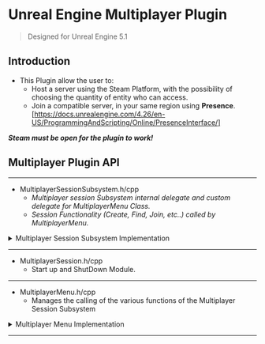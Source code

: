 # Unreal Engine Multiplayer Plugin
> Designed for Unreal Engine 5.1

## Introduction
- This Plugin allow the user to:
    - Host a server using the Steam Platform, with the possibility of choosing the quantity of entity who can access.
    - Join a compatible server, in your same region using **Presence**. [https://docs.unrealengine.com/4.26/en-US/ProgrammingAndScripting/Online/PresenceInterface/]
    
***Steam must be open for the plugin to work!*** 

## Multiplayer Plugin API

--------------------------------------
  - MultiplayerSessionSubsystem.h/cpp
    - *Multiplayer session Subsystem internal delegate and custom delegate for MultiplayerMenu Class.*
    - *Session Functionality (Create, Find, Join, etc..) called by MultiplayerMenu.*
    
<details><summary>  Multiplayer Session Subsystem Implementation </summary><blockquote>
	
## Multiplayer Session Subsystem
```C++
UCLASS()
class MULTIPLAYERSESSION_API UMultiplayerSessionSubsystem : public UGameInstanceSubsystem
```
<details><summary>  Include </summary><blockquote>

### Include
```C++
//.h inclue
#include "CoreMinimal.h"
#include "Subsystems/GameInstanceSubsystem.h"
#include "Interfaces/OnlineSessionInterface.h"
#include "MultiplayerSessionSubsystem.generated.h"

//.cpp include
#include "MultiplayerSessionSubsystem.h"
#include "OnlineSubsystem.h"
#include "OnlineSessionSettings.h"
```

</blockquote></details>
<details><summary>  Constructor </summary><blockquote>


### Constructor
```C++
UMultiplayerSessionSubsystem::UMultiplayerSessionSubsystem() :
	CreateSessionCompleteDelegate(FOnCreateSessionCompleteDelegate::CreateUObject(this, &UMultiplayerSessionSubsystem::OnCreateSessionComplete)),
	FindSessionsCompleteDelegate(FOnFindSessionsCompleteDelegate::CreateUObject(this, &ThisClass::OnFindSessionComplete)),
	JoinSessionCompleteDelegate(FOnJoinSessionCompleteDelegate::CreateUObject(this, &ThisClass::OnJoinSessionComplete)),
	DestroySessionCompleteDelegate(FOnDestroySessionCompleteDelegate::CreateUObject(this, &ThisClass::OnDestroySessionComplete)),
	StartSessionCompleteDelegate(FOnStartSessionCompleteDelegate::CreateUObject(this, &ThisClass::OnStartSessionComplete))

{
	IOnlineSubsystem* Subsystem = IOnlineSubsystem::Get();
	if (Subsystem)
	{
		SessionInterface = Subsystem->GetSessionInterface();
	}
}
```
- Bind the various delegates
- Set up the Session Interface

</details>
<details><summary>  Public Members </summary><blockquote>


### Public Members
--------------------------------------
***Custom Delegate for MultiplayerMenu Class***
```C++
//Blueprint Compatible (is UCLASS) -> Dynamic
DECLARE_DYNAMIC_MULTICAST_DELEGATE_OneParam(FMultiplayerOnCreateSessionComplete, bool, bWasSuccessful);
	FMultiplayerOnCreateSessionComplete MultiplayerOnCreateSessionComplete;
DECLARE_DYNAMIC_MULTICAST_DELEGATE_OneParam(FMultiplayerOnDestroySessionComplete, bool, bWasSuccessful);
	FMultiplayerOnDestroySessionComplete MultiplayerOnDestroySessionComplete;
DECLARE_DYNAMIC_MULTICAST_DELEGATE_OneParam(FMultiplayerOnStartSessionComplete, bool, bWasSuccessful);
	FMultiplayerOnStartSessionComplete MultiplayerOnStartSessionComplete;

//Not Blueptint Compatible (NOT UCLASS)
//Array of session found passed by ref for not copy it
DECLARE_MULTICAST_DELEGATE_TwoParams(FMultiplayerOnFindSessionComplete, const TArray<FOnlineSessionSearchResult>& SessionResult, bool bWasSuccessful);
	FMultiplayerOnFindSessionComplete MultiplayerOnFindSessionComplete;
DECLARE_MULTICAST_DELEGATE_OneParam(FMultiplayerOnJoinSessionComplete, EOnJoinSessionCompleteResult::Type Reuslt);
	FMultiplayerOnJoinSessionComplete MultiplayerOnJoinSessionComplete;
```
--------------------------------------
***Create Session Method*** 
```C++
void CreateSession(int32 NumPublicConnections, FString MatchType);
```
- Parameters:
  - int32 NumPublicConnections = Number of players that can connect.
  - FString MatchType = Set the MetchType so we'r sure to join only in the sessions we are interested in.
- Called when press the 'HostButton'
- Used to set the various Session Settings for the Session Creation
- Try to IOnlineSessionPtr->CreateSession(), if fail unbind the delegate *CreateSessionCompleteDelegateHandle* and cast the custom delegate ```MultiplayerOnCreateSessionComplete.Broadcast(false)```
--------------------------------------
***Find Session Method***
```C++
void FindSession(int32 MaxSearchResults);
```
- Parameters:
  - int32 MaxSearchResults = Max number of session searched, usually set to a high number because we're using the open steam ID 480 so there'll be a lot of possible session.
- Called when press the 'JoinButton'
- Set some search sarameters taken from ```TSharedPtr<FOnlineSessionSearch> LastSessionSearch```
- Try to IOnlineSessionPtr->FindSession(), if fail unbind the delegate *FindSessionsCompleteDelegateHandle* and cast the custom delegate ```MultiplayerOnFindSessionComplete.Broadcast(TArray<FOnlineSessionSearchResult>(), false);```
--------------------------------------
***Join Session Method***
```
void JoinSession(const FOnlineSessionSearchResult& SessionResult);
```
- Parameters:
  - const FOnlineSessionSearchResult& SessionResult = The desired session to join
- Called when Menu find a session (UMultiplayerMenu::OnFindSession)
- Try to IOnlineSessionPtr->JoinSession(), if fail unbind the delegate *JoinSessionCompleteDelegateHandle* and cast the custom delegate ```MultiplayerOnJoinSessionComplete.Broadcast(EOnJoinSessionCompleteResult::UnknownError);```
--------------------------------------
***Destroy Session Method***
```
void DestroySession();
```
- Called in CreateSession When can't create a session
- Try to IOnlineSessionPtr->DestroySession(), if fail unbind the delegate *DestroySessionCompleteDelegateHandle* and cast the custom delegate ```MultiplayerOnDestroySessionComplete.Broadcast(false);```
--------------------------------------
***Start Session Method***
```
void StartSession();
```
- No default implementation
- Called inside OnCreateSessionComplete().

</blockquote></details>	
<details><summary>  Protected Members </summary><blockquote>	
	
### Protected Members
Internal callbacks for the delegate we'll add to the online session interface delegate list, don't need to be called outside this class.
	
--------------------------------------
***On Create Session Complete Method*** 
```C++
void OnCreateSessionComplete(FName SessionName, bool bWasSuccessful);
```
- Remove *CreateSessionCompleteDelegateHandle* once the session is succesfully complete.
- Broadcast our own custom delegate for success of the creation ```MultiplayerOnCreateSessionComplete.Broadcast(bWasSuccessful);```
--------------------------------------
***On Find Session Complete Method*** 
```C++
void OnFindSessionComplete(bool bWasSuccessful);
```
- Broadcast our own custom delegate for Finding session, passing the array of SearchResult ```MultiplayerOnFindSessionComplete.Broadcast(LastSessionSearch->SearchResults, bWasSuccessful);```
- Remove *FindSessionsCompleteDelegateHandle* once the session is succesfully Found.
- In case the array of SeachResult is empty ```MultiplayerOnFindSessionComplete.Broadcast(TArray<FOnlineSessionSearchResult>(), false);```
--------------------------------------
***On Join Session Complete Method*** 
```C++
void OnJoinSessionComplete(FName SessionName, EOnJoinSessionCompleteResult::Type Result);
```
- Remove *JoinSessionCompleteDelegateHandle*
- Broadcast our own custom delegate ```MultiplayerOnJoinSessionComplete.Broadcast(Result);```
--------------------------------------
***On Destroy Session Complete Method*** 
```C++
void OnDestroySessionComplete(FName SessionName, bool bWasSuccessful);
```
- Remove *DestroySessionCompleteDelegateHandle*
- If the session was successfully destroyed but we are still trying to create a session we call the *Create Session Method* again, used if the session is destroyed by mistake.
- Broadcast our own custom delegate ```MultiplayerOnDestroySessionComplete.Broadcast(bWasSuccessful);```
--------------------------------------
***On Start Session Complete Method*** 
```C++
void OnStartSessionComplete(FName SessionName, bool bWasSuccessful);
```
- No default implementation
--------------------------------------
</blockquote></details>
<details><summary>  Private Members </summary><blockquote>	

### Private Members 

 - bool bCreateSessionOnDestroy{ false } = check this when a session has been destroyes, if true we'll create a new session.
 - int32 LastNumPublicConnections = Used by the *Create Session Method* called by *On Destroy Session Complete Method*.
 - FString LastMathType = Used by the *Create Session Method* called by *On Destroy Session Complete Method*.
 - IOnlineSessionPtr SessionInterface = Interface for accessing the session management service. 
 - TSharedPtr<FOnlineSessionSearch> LastSessionSearch = Parameter for the session search.
 - TSharedPtr<FOnlineSessionSettings> LastSessionSettings = Setting for the creation of a session.
 - A bunch of delegate and delegate handle used for internal callbacks.
	```C++
	FOnCreateSessionCompleteDelegate CreateSessionCompleteDelegate;
	FDelegateHandle CreateSessionCompleteDelegateHandle;

	FOnFindSessionsCompleteDelegate FindSessionsCompleteDelegate;
	FDelegateHandle FindSessionsCompleteDelegateHandle;

	FOnJoinSessionCompleteDelegate JoinSessionCompleteDelegate;
	FDelegateHandle JoinSessionCompleteDelegateHandle;

	FOnDestroySessionCompleteDelegate DestroySessionCompleteDelegate;
	FDelegateHandle DestroySessionCompleteDelegateHandle;

	FOnStartSessionCompleteDelegate StartSessionCompleteDelegate;
	FDelegateHandle StartSessionCompleteDelegateHandle;
	```

</blockquote></details>	
</blockquote></details>

--------------------------------------

  - MultiplayerSession.h/cpp 
    - Start up and ShutDown Module.
--------------------------------------
  - MultiplayerMenu.h/cpp 
    - Manages the calling of the various functions of the Multiplayer Session Subsystem

<details><summary>  Multiplayer Menu Implementation </summary><blockquote>
	
 ## Multiplayer Menu
```C++
UCLASS()
class MULTIPLAYERSESSION_API UMultiplayerMenu : public UUserWidget
```
<details><summary>  Include </summary><blockquote>

### Include
```C++
//.h inclue
#include "CoreMinimal.h"
#include "Blueprint/UserWidget.h"
#include "OnlineSessionSettings.h"
#include "Interfaces/OnlineSessionInterface.h"
#include "MultiplayerMenu.generated.h"

//.cpp include
#include "MultiplayerMenu.h"
#include "Components/Button.h"
#include "MultiplayerSessionSubsystem.h"
#include "OnlineSubsystem.h"
```
</blockquote></details>
<details><summary>  Public Members </summary><blockquote>
	
### Public Members
--------------------------------------
***Menu Set Up Method***
```C++
UFUNCTION(BlueprintCallable)
		void MenuSetUp(int32 NumConnections = 4, FString TypeOfMatch = FString(TEXT("FreeForAll")), FString LobbyPath = FString(TEXT("/Game/ThirdPerson/Maps/LobbyMap"))); 
```
- Parameters:
  - int32 NumConnections = Number of players that can connect.
  - FString TypeOfMatch = Set the MetchType so we'r sure to join only in the sessions we are interested in, in this case is "FreeForAll"
  - FString LobbyPath = set the path to the lobby Map
- Call this in the level Blueprint of the first loaded Map
- Add the Menu widget to the viewport and set the input mode on UI
- Access the Game instance for setting the MultiplayerSessionSubsystem
- Bind the callbacks to the MultiplayerSessionSubsystem calls
--------------------------------------
</blockquote></details>
<details><summary>  Protected Members </summary><blockquote>	

### Protected Members 
--------------------------------------
***Initialize Method***
```C++
virtual bool Initialize() override;
```
- Bind the custom Host button function to the delegate event HostButtonClicked using AddDynamic
- bind the custom Join button function to the delegate event JoinButtonClicked using AddDynamic
--------------------------------------
***NativeDestruct Method***
```C++
virtual void NativeDestruct() override;
```
- Called by the user widget when travel to another Level
- Inside we call the Menu Tear Down for add again input to the player
--------------------------------------
***On Create Session Method***
```C++
UFUNCTION();
void OnCreateSession(bool bWasSuccesful);
```
- Parameters
  - bool bWasSuccesful = true if succesfuly create the session
- Callback for the castom delegate called on the Multiplayer Session Subsystem ```MultiplayerOnCreateSessionComplete```
- Handle the Server travel to the lobby path
--------------------------------------
***On Destroy Session Method***
```C++
UFUNCTION();
void OnDestroySession(bool bWasSuccesful);
```
- Parameters
  - bool bWasSuccesful = true if succesfuly destroy the session
- Called on ```MultiplayerOnDestroySessionComplete```
- No default implementation
--------------------------------------
***On Start Session Method***
```C++
UFUNCTION();
void OnStartSession(bool bWasSuccesful);
```
- Parameters
  - bool bWasSuccesful = true if succesfuly start the session
- Called on ```MultiplayerOnStartSessionComplete```
- No default implementation
--------------------------------------
***On Find Session Method***
```C++
void OnFindSession(const TArray<FOnlineSessionSearchResult>& SessionResult, bool bWasSuccesful);
```
- Parameters:
  - const TArray<FOnlineSessionSearchResult>& SessionResult = array sessions found.
  - bool bWasSuccesful.
- Called on ```MultiplayerOnFindSessionComplete```.
- Check if there is a valis session in the array based on "MatchType".
- If found call ```MultiplayerSessionSubsystem->JoinSession(Result);``` for the travel.
--------------------------------------
***On Join Session Method***
```C++
void OnJoinSession(EOnJoinSessionCompleteResult::Type Reuslt);
```
- Parameters:
  - EOnJoinSessionCompleteResult::Type Reuslt = enum that let you know the state of the joining process
- Get the IP Address and the Player controller (from the game instance) and call Client Travel
--------------------------------------
</blockquote></details>
<details><summary>  Private Members </summary><blockquote>	
	
### Private Members 
--------------------------------------
***Host Button Clicked Method***
```C++
UFUNCTION();
void HostButtonClicked();
```
- When Host button is clicked call ```MultiplayerSessionSubsystem->CreateSession(NumConnection, MatchType);```
--------------------------------------
***Join Button Clicked Method***
```C++
UFUNCTION();
void JoinButtonClicked();
```
- When Join button is clicked call ```MultiplayerSessionSubsystem->FindSession(MaxSessionResult);```
--------------------------------------
***Menu Tear Down Method***
```C++
void MenuTearDown();
```
- Add again input to the player
- Called when we have to destroy the menu widget
--------------------------------------
***Variables***
   
- UPROPERTY(meta = (BindWidget)) class UButton* HostButton; = used for link the button widget to our button variable in c++ the variable has to have the exact same name of the button
- UPROPERTY(meta = (BindWidget)) class UButton* JoinButton; = used for link the button widget to our button variable in c++ the variable has to have the exact same name of the button
- class UMultiplayerSessionSubsystem* MultiplayerSessionSubsystem; = the susbsystem designed to handle all online session
- int32 NumConnection{ 4 };
- int32 MaxSessionResult{ 10000 };
- FString MatchType{ TEXT("FreeForAll") };
- FString PathToLobby{ TEXT("") };
--------------------------------------

</blockquote></details>
</blockquote></details>

--------------------------------------
